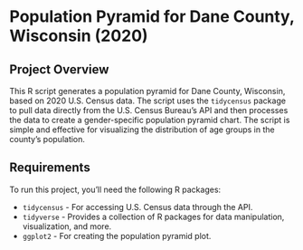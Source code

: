 # Population Pyramid for Dane County, Wisconsin (2020)

## Project Overview

This R script generates a population pyramid for Dane County, Wisconsin, based on 2020 U.S. Census data. The script uses the `tidycensus` package to pull data directly from the U.S. Census Bureau’s API and then processes the data to create a gender-specific population pyramid chart. The script is simple and effective for visualizing the distribution of age groups in the county’s population.

## Requirements

To run this project, you’ll need the following R packages:
- `tidycensus` - For accessing U.S. Census data through the API.
- `tidyverse` - Provides a collection of R packages for data manipulation, visualization, and more.
- `ggplot2` - For creating the population pyramid plot.
